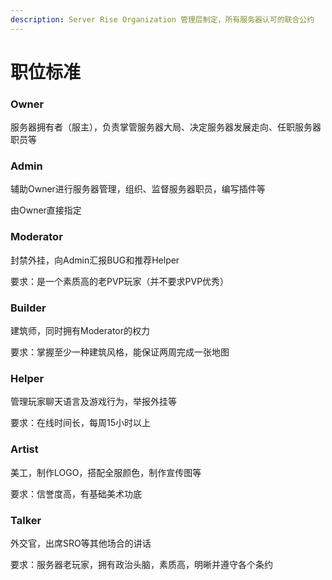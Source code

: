 ```yaml
---
description: Server Rise Organization 管理层制定，所有服务器认可的联合公约
---
```


# 职位标准

### Owner

服务器拥有者（服主），负责掌管服务器大局、决定服务器发展走向、任职服务器职员等

### Admin

辅助Owner进行服务器管理，组织、监督服务器职员，编写插件等

由Owner直接指定

### Moderator

封禁外挂，向Admin汇报BUG和推荐Helper

要求：是一个素质高的老PVP玩家（并不要求PVP优秀）

### Builder

建筑师，同时拥有Moderator的权力

要求：掌握至少一种建筑风格，能保证两周完成一张地图

### Helper

管理玩家聊天语言及游戏行为，举报外挂等

要求：在线时间长，每周15小时以上

### Artist

美工，制作LOGO，搭配全服颜色，制作宣传图等

要求：信誉度高，有基础美术功底

### Talker

外交官，出席SRO等其他场合的讲话

要求：服务器老玩家，拥有政治头脑，素质高，明晰并遵守各个条约


